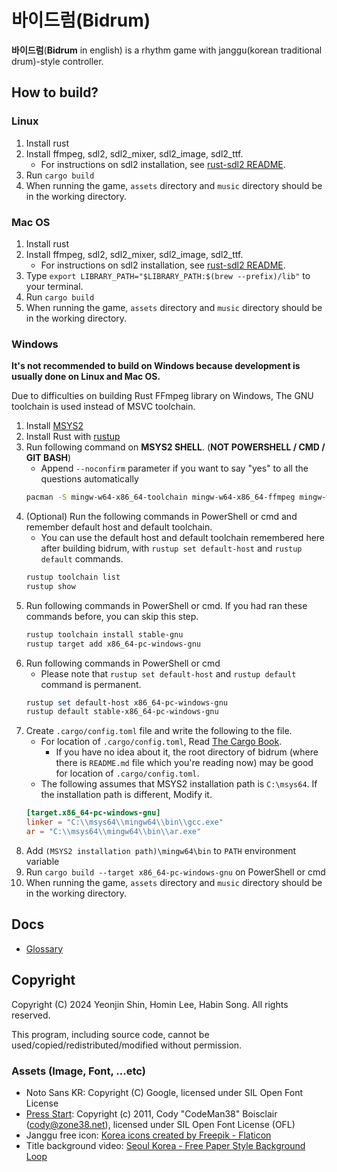 # 바이드럼(Bidrum)
**바이드럼**(**Bidrum** in english) is a rhythm game with janggu(korean traditional drum)-style controller.

## How to build?
### Linux
1. Install rust
1. Install ffmpeg, sdl2, sdl2_mixer, sdl2_image, sdl2_ttf.
    - For instructions on sdl2 installation, see [rust-sdl2 README](https://github.com/Rust-SDL2/rust-sdl2).
1. Run `cargo build`
1. When running the game, `assets` directory and `music` directory should be in the working directory.

### Mac OS
1. Install rust
1. Install ffmpeg, sdl2, sdl2_mixer, sdl2_image, sdl2_ttf.
    - For instructions on sdl2 installation, see [rust-sdl2 README](https://github.com/Rust-SDL2/rust-sdl2).
1. Type `export LIBRARY_PATH="$LIBRARY_PATH:$(brew --prefix)/lib"` to your terminal.
1. Run `cargo build`
1. When running the game, `assets` directory and `music` directory should be in the working directory.


### Windows
**It's not recommended to build on Windows because development is usually done on Linux and Mac OS.**

Due to difficulties on building Rust FFmpeg library on Windows, The GNU toolchain is used instead of MSVC toolchain.

1. Install [MSYS2](https://www.msys2.org)
1. Install Rust with [rustup](https://rustup.rs)
1. Run following command on **MSYS2 SHELL**. (**NOT POWERSHELL / CMD / GIT BASH**)
    - Append `--noconfirm` parameter if you want to say "yes" to all the questions automatically
    ```bash
    pacman -S mingw-w64-x86_64-toolchain mingw-w64-x86_64-ffmpeg mingw-w64-x86_64-clang mingw-w64-x86_64-SDL2 mingw-w64-x86_64-SDL2_ttf mingw-w64-x86_64-SDL2_image mingw-w64-x86_64-SDL2_mixer
    ```
1. (Optional) Run the following commands in PowerShell or cmd and remember default host and default toolchain.
    - You can use the default host and default toolchain remembered here after building bidrum, with `rustup set default-host` and `rustup default` commands.
    ```powershell
    rustup toolchain list
    rustup show
    ```
1. Run following commands in PowerShell or cmd. If you had ran these commands before, you can skip this step.
    ```powershell
    rustup toolchain install stable-gnu
    rustup target add x86_64-pc-windows-gnu
    ```
1. Run following commands in PowerShell or cmd
    - Please note that `rustup set default-host` and `rustup default` command is permanent.
    ```powershell
    rustup set default-host x86_64-pc-windows-gnu
    rustup default stable-x86_64-pc-windows-gnu
    ```
1. Create `.cargo/config.toml` file and write the following to the file.
    - For location of `.cargo/config.toml`, Read [The Cargo Book](https://doc.rust-lang.org/cargo/reference/config.html#hierarchical-structure).
        - If you have no idea about it, the root directory of bidrum (where there is `README.md` file which you're reading now) may be good for location of `.cargo/config.toml`.
    - The following assumes that MSYS2 installation path is `C:\msys64`. If the installation path is different, Modify it.
    ```toml
    [target.x86_64-pc-windows-gnu]
    linker = "C:\\msys64\\mingw64\\bin\\gcc.exe"
    ar = "C:\\msys64\\mingw64\\bin\\ar.exe"
    ```
1. Add `(MSYS2 installation path)\mingw64\bin` to `PATH` environment variable
1. Run `cargo build --target x86_64-pc-windows-gnu` on PowerShell or cmd
1. When running the game, `assets` directory and `music` directory should be in the working directory.

## Docs
- [Glossary](docs/glossary.md)

## Copyright
Copyright (C) 2024 Yeonjin Shin, Homin Lee, Habin Song. All rights reserved.

This program, including source code, cannot be used/copied/redistributed/modified without permission.

### Assets (Image, Font, ...etc)
 - Noto Sans KR: Copyright (C) Google, licensed under SIL Open Font License
 - [Press Start](https://www.fontspace.com/press-start-2p-font-f11591): Copyright (c) 2011, Cody "CodeMan38" Boisclair (cody@zone38.net), licensed under SIL Open Font License (OFL)
 - Janggu free icon: [Korea icons created by Freepik - Flaticon](https://www.flaticon.com/free-icons/korea)
 - Title background video: [Seoul Korea - Free Paper Style Background Loop](https://www.youtube.com/watch?v=6G_v0eLtbRE)